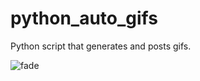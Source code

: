# python_auto_gifs
Python script that generates and posts gifs.

![fade](https://user-images.githubusercontent.com/12630009/58219823-e4ca8f00-7cd1-11e9-929f-d52993d01683.gif)
